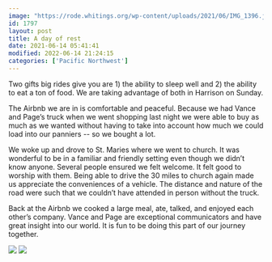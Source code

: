 ```yaml
---
image: "https://rode.whitings.org/wp-content/uploads/2021/06/IMG_1396.jpg"
id: 1797
layout: post
title: A day of rest
date: 2021-06-14 05:41:41
modified: 2022-06-14 21:24:15
categories: ['Pacific Northwest']
---
```


Two gifts big rides give you are 1) the ability to sleep well and 2) the ability to eat a ton of food. We are taking advantage of both in Harrison on Sunday.


The Airbnb we are in is comfortable and peaceful. Because we had Vance and Page’s truck when we went shopping last night we were able to buy as much as we wanted without having to take into account how much we could load into our panniers -- so we bought a lot. 


We woke up and drove to St. Maries where we went to church. It was wonderful to be in a familiar and friendly setting even though we didn’t know anyone. Several people ensured we felt welcome. It felt good to worship with them. Being able to drive the 30 miles to church again made us appreciate the conveniences of a vehicle. The distance and nature of the road were such that we couldn’t have attended in person without the truck.


Back at the Airbnb we cooked a large meal, ate, talked, and enjoyed each other’s company. Vance and Page are exceptional communicators and have great insight into our world. It is fun to be doing this part of our journey together.



<!-- Auto-inserted images -->
![](https://rode.whitings.org/wp-content/uploads/2021/06/IMG_1396.jpg)
![](https://rode.whitings.org/wp-content/uploads/2021/06/PXL_20210614_214532543.jpg)
